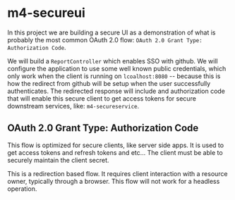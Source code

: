 # m4-secureui

In this project we are building a secure UI as a demonstration of what is
probably the most common OAuth 2.0 flow: `OAuth 2.0 Grant Type: Authorization Code`.


We will build a `ReportController` which enables SSO with github. We will
configure the application to use some well known public credentials, which
only work when the client is running on `lcoalhost:8080` -- because this 
is how the redirect from github will be setup when the user successfully
authenticates. The redirected response will include and authorization code
that will enable this secure client to get access tokens for secure downstream
services, like: `m4-secureservice`.

## OAuth 2.0 Grant Type: Authorization Code

This flow is optimized for secure clients, like server side apps. 
It is used to get access tokens and refresh tokens and etc... 
The client must be able to securely maintain the client secret.

This is a redirection based flow. It requires client interaction
with a resource owner, typically through a browser. This flow will
not work for a headless operation.